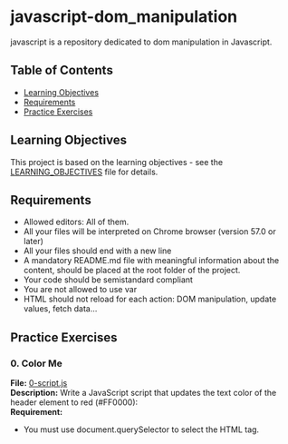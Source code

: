 # javascript-dom_manipulation

javascript is a repository dedicated to dom manipulation in Javascript.

## Table of Contents

- [Learning Objectives](#learning-objectives)
- [Requirements](#requirements)
- [Practice Exercises](#practice-exercises)

## Learning Objectives

This project is based on the learning objectives - see the [LEARNING_OBJECTIVES](https://github.com/Goaty-yagi/holbertonschool-web_back_end/blob/main/javascript-dom_manipulation/LEARNING_OBJECTIVES.md) file for details.

## Requirements

- Allowed editors: All of them.
- All your files will be interpreted on Chrome browser (version 57.0 or later)
- All your files should end with a new line
- A mandatory README.md file with meaningful information about the content, should be placed at the root folder of the project.
- Your code should be semistandard compliant
- You are not allowed to use var
- HTML should not reload for each action: DOM manipulation, update values, fetch data…


## Practice Exercises

### 0. Color Me

**File:** [0-script.js](https://github.com/Goaty-yagi/holbertonschool-web_back_end/blob/main/javascript-dom_manipulation/0-script.js)<br>
**Description:** Write a JavaScript script that updates the text color of the header element to red (#FF0000):<br>
**Requirement:** <br>
- You must use document.querySelector to select the HTML tag.


